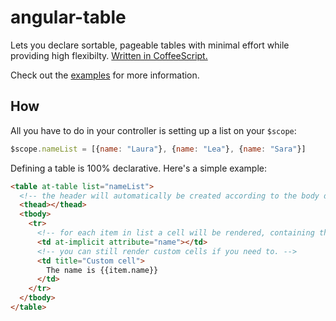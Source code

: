 # angular-table

Lets you declare sortable, pageable tables with minimal effort while providing high flexibilty. [Written in CoffeeScript.](https://github.com/ssmm/angular-table/blob/master/gem/vendor/assets/javascripts)

Check out the [examples](http://ssmm.github.io/angular-table/examples.html) for more information.

## How

All you have to do in your controller is setting up a list on your `$scope`:

```javascript
$scope.nameList = [{name: "Laura"}, {name: "Lea"}, {name: "Sara"}]
```

Defining a table is 100% declarative. Here's a simple example:

```html
<table at-table list="nameList">
  <!-- the header will automatically be created according to the body definition. -->
  <thead></thead>
  <tbody>
    <tr>
      <!-- for each item in list a cell will be rendered, containing the value in attribute. -->
      <td at-implicit attribute="name"></td>
      <!-- you can still render custom cells if you need to. -->
      <td title="Custom cell">
        The name is {{item.name}}
      </td>
    </tr>
  </tbody>
</table>
```

